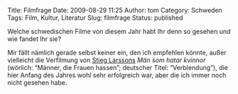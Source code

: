 Title: Filmfrage
Date: 2009-08-29 11:25
Author: tom
Category: Schweden
Tags: Film, Kultur, Literatur
Slug: filmfrage
Status: published

Welche schwedischen Filme von diesem Jahr habt Ihr denn so gesehen und
wie fandet Ihr sie?

Mir fällt nämlich gerade selbst keiner ein, den ich empfehlen könnte,
außer vielleicht die Verfilmung von [Stieg
Larssons](http://de.wikipedia.org/wiki/Stieg_Larsson) *Män som hatar
kvinnor* (wörlich: “Männer, die Frauen hassen”; deutscher Titel:
“Verblendung”), die hier Anfang des Jahres wohl sehr erfolgreich war,
aber die ich immer noch nicht gesehen habe.

